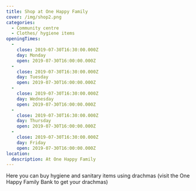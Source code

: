 ```yaml
---
title: Shop at One Happy Family
cover: /img/shop2.png
categories:
  - Community centre
  - Clothes/ hygiene items
openingTimes:
  - 
    close: 2019-07-30T16:30:00.000Z
    day: Monday
    open: 2019-07-30T16:00:00.000Z
  - 
    close: 2019-07-30T16:30:00.000Z
    day: Tuesday
    open: 2019-07-30T16:00:00.000Z
  - 
    close: 2019-07-30T16:30:00.000Z
    day: Wednesday
    open: 2019-07-30T16:00:00.000Z
  - 
    close: 2019-07-30T16:30:00.000Z
    day: Thursday
    open: 2019-07-30T16:00:00.000Z
  - 
    close: 2019-07-30T16:30:00.000Z
    day: Friday
    open: 2019-07-30T16:00:00.000Z
location:
  description: At One Happy Family
---
```


Here you can buy hygiene and sanitary items using drachmas (visit the One Happy Family Bank to get your drachmas)
